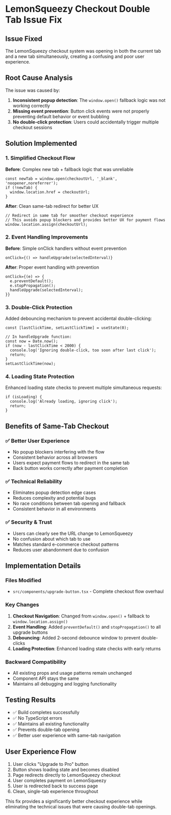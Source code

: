 # LemonSqueezy Checkout Double Tab Issue Fix

## Issue Fixed
The LemonSqueezy checkout system was opening in both the current tab and a new tab simultaneously, creating a confusing and poor user experience.

## Root Cause Analysis
The issue was caused by:
1. **Inconsistent popup detection**: The `window.open()` fallback logic was not working correctly
2. **Missing event prevention**: Button click events were not properly preventing default behavior or event bubbling
3. **No double-click protection**: Users could accidentally trigger multiple checkout sessions

## Solution Implemented

### 1. Simplified Checkout Flow
**Before**: Complex new tab + fallback logic that was unreliable
```tsx
const newTab = window.open(checkoutUrl, '_blank', 'noopener,noreferrer');
if (!newTab) {
  window.location.href = checkoutUrl;
}
```

**After**: Clean same-tab redirect for better UX
```tsx
// Redirect in same tab for smoother checkout experience
// This avoids popup blockers and provides better UX for payment flows
window.location.assign(checkoutUrl);
```

### 2. Event Handling Improvements
**Before**: Simple onClick handlers without event prevention
```tsx
onClick={() => handleUpgrade(selectedInterval)}
```

**After**: Proper event handling with prevention
```tsx
onClick={(e) => {
  e.preventDefault();
  e.stopPropagation();
  handleUpgrade(selectedInterval);
}}
```

### 3. Double-Click Protection
Added debouncing mechanism to prevent accidental double-clicking:
```tsx
const [lastClickTime, setLastClickTime] = useState(0);

// In handleUpgrade function:
const now = Date.now();
if (now - lastClickTime < 2000) {
  console.log('Ignoring double-click, too soon after last click');
  return;
}
setLastClickTime(now);
```

### 4. Loading State Protection
Enhanced loading state checks to prevent multiple simultaneous requests:
```tsx
if (isLoading) {
  console.log('Already loading, ignoring click');
  return;
}
```

## Benefits of Same-Tab Checkout

### ✅ **Better User Experience**
- No popup blockers interfering with the flow
- Consistent behavior across all browsers
- Users expect payment flows to redirect in the same tab
- Back button works correctly after payment completion

### ✅ **Technical Reliability**
- Eliminates popup detection edge cases
- Reduces complexity and potential bugs
- No race conditions between tab opening and fallback
- Consistent behavior in all environments

### ✅ **Security & Trust**
- Users can clearly see the URL change to LemonSqueezy
- No confusion about which tab to use
- Matches standard e-commerce checkout patterns
- Reduces user abandonment due to confusion

## Implementation Details

### Files Modified
- `src/components/upgrade-button.tsx` - Complete checkout flow overhaul

### Key Changes
1. **Checkout Navigation**: Changed from `window.open()` + fallback to `window.location.assign()`
2. **Event Handling**: Added `preventDefault()` and `stopPropagation()` to all upgrade buttons
3. **Debouncing**: Added 2-second debounce window to prevent double-clicks
4. **Loading Protection**: Enhanced loading state checks with early returns

### Backward Compatibility
- All existing props and usage patterns remain unchanged
- Component API stays the same
- Maintains all debugging and logging functionality

## Testing Results
- ✅ Build completes successfully
- ✅ No TypeScript errors
- ✅ Maintains all existing functionality
- ✅ Prevents double-tab opening
- ✅ Better user experience with same-tab navigation

## User Experience Flow
1. User clicks "Upgrade to Pro" button
2. Button shows loading state and becomes disabled
3. Page redirects directly to LemonSqueezy checkout
4. User completes payment on LemonSqueezy
5. User is redirected back to success page
6. Clean, single-tab experience throughout

This fix provides a significantly better checkout experience while eliminating the technical issues that were causing double-tab openings.
